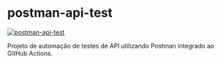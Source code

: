 # postman-api-test
[![postman-api-test](https://github.com/rlhorochovec/postman-api-test/actions/workflows/ci.yml/badge.svg)](https://github.com/rlhorochovec/postman-api-test/actions/workflows/ci.yml)

Projeto de automação de testes de API utilizando Postman integrado ao GitHub Actions.

<!--
## Dependências
- 

## Instalação


## Rodando os testes


## Relatório dos testes
[Visualizar]()


## Screenshots
<img src="https://github.com/rlhorochovec/postman-api-test/blob/develop/Screenshots/x.png" width="400" /> <img src="https://github.com/rlhorochovec/postman-api-test/blob/develop/Screenshots/y.png" width="400" />
-->